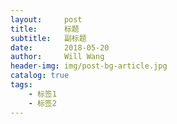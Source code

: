 ```yaml
---
layout:     post
title:      标题
subtitle:   副标题
date:       2018-05-20
author:     Will Wang
header-img: img/post-bg-article.jpg
catalog: true
tags:
    - 标签1
    - 标签2
---
```


